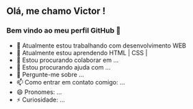 ## Olá, me chamo Victor ! 

### Bem vindo ao meu perfil GitHub 👋

- 🔭 Atualmente estou trabalhando com desenvolvimento WEB 
- 🌱 Atualmente estou aprendendo HTML | CSS |
- 👯 Estou procurando colaborar em ...
- 🤔 Estou procurando ajuda com ...
- 💬 Pergunte-me sobre ...
- 📫 Como entrar em contato comigo: ...
- 😄 Pronomes: ...
- ⚡ Curiosidade: ...
